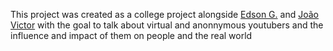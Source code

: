 This project was created as a college project alongside [Edson G.](https://github.com/Edson-G) and [João Victor]() with the goal to talk about virtual and anonnymous youtubers and the influence and impact of them on people and the real world
